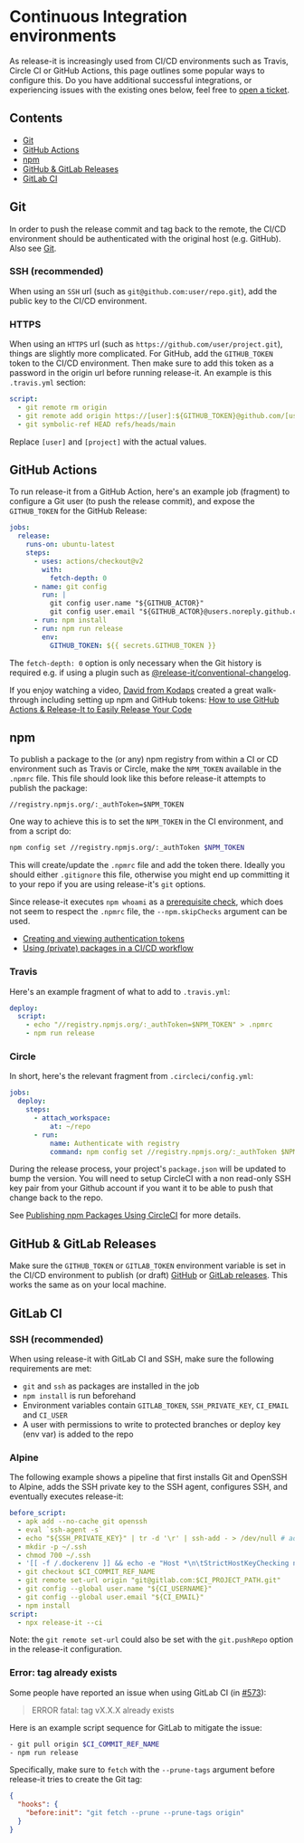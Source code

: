 # Continuous Integration environments

As release-it is increasingly used from CI/CD environments such as Travis, Circle CI or GitHub Actions, this page
outlines some popular ways to configure this. Do you have additional successful integrations, or experiencing issues
with the existing ones below, feel free to [open a ticket][1].

## Contents

- [Git][2]
- [GitHub Actions][3]
- [npm][4]
- [GitHub & GitLab Releases][5]
- [GitLab CI][6]

## Git

In order to push the release commit and tag back to the remote, the CI/CD environment should be authenticated with the
original host (e.g. GitHub). Also see [Git][7].

### SSH (recommended)

When using an `SSH` url (such as `git@github.com:user/repo.git`), add the public key to the CI/CD environment.

### HTTPS

When using an `HTTPS` url (such as `https://github.com/user/project.git`), things are slightly more complicated. For
GitHub, add the `GITHUB_TOKEN` token to the CI/CD environment. Then make sure to add this token as a password in the
origin url before running release-it. An example is this `.travis.yml` section:

```yaml
script:
  - git remote rm origin
  - git remote add origin https://[user]:${GITHUB_TOKEN}@github.com/[user]/[project].git
  - git symbolic-ref HEAD refs/heads/main
```

Replace `[user]` and `[project]` with the actual values.

## GitHub Actions

To run release-it from a GitHub Action, here's an example job (fragment) to configure a Git user (to push the release
commit), and expose the `GITHUB_TOKEN` for the GitHub Release:

```yaml
jobs:
  release:
    runs-on: ubuntu-latest
    steps:
      - uses: actions/checkout@v2
        with:
          fetch-depth: 0
      - name: git config
        run: |
          git config user.name "${GITHUB_ACTOR}"
          git config user.email "${GITHUB_ACTOR}@users.noreply.github.com"
      - run: npm install
      - run: npm run release
        env:
          GITHUB_TOKEN: ${{ secrets.GITHUB_TOKEN }}
```

The `fetch-depth: 0` option is only necessary when the Git history is required e.g. if using a plugin such as
[@release-it/conventional-changelog][8].

If you enjoy watching a video, [David from Kodaps][9] created a great walk-through including setting up npm and GitHub
tokens: [How to use GitHub Actions & Release-It to Easily Release Your Code][10]

## npm

To publish a package to the (or any) npm registry from within a CI or CD environment such as Travis or Circle, make the
`NPM_TOKEN` available in the `.npmrc` file. This file should look like this before release-it attempts to publish the
package:

```text
//registry.npmjs.org/:_authToken=$NPM_TOKEN
```

One way to achieve this is to set the `NPM_TOKEN` in the CI environment, and from a script do:

```bash
npm config set //registry.npmjs.org/:_authToken $NPM_TOKEN
```

This will create/update the `.npmrc` file and add the token there. Ideally you should either `.gitignore` this file,
otherwise you might end up committing it to your repo if you are using release-it's `git` options.

Since release-it executes `npm whoami` as a [prerequisite check][11], which does not seem to respect the `.npmrc` file,
the `--npm.skipChecks` argument can be used.

- [Creating and viewing authentication tokens][12]
- [Using (private) packages in a CI/CD workflow][13]

### Travis

Here's an example fragment of what to add to `.travis.yml`:

```yaml
deploy:
  script:
    - echo "//registry.npmjs.org/:_authToken=$NPM_TOKEN" > .npmrc
    - npm run release
```

### Circle

In short, here's the relevant fragment from `.circleci/config.yml`:

```yaml
jobs:
  deploy:
    steps:
      - attach_workspace:
          at: ~/repo
      - run:
          name: Authenticate with registry
          command: npm config set //registry.npmjs.org/:_authToken $NPM_TOKEN
```

During the release process, your project's `package.json` will be updated to bump the version. You will need to setup
CircleCI with a non read-only SSH key pair from your Github account if you want it to be able to push that change back
to the repo.

See [Publishing npm Packages Using CircleCI][14] for more details.

## GitHub & GitLab Releases

Make sure the `GITHUB_TOKEN` or `GITLAB_TOKEN` environment variable is set in the CI/CD environment to publish (or
draft) [GitHub][15] or [GitLab releases][16]. This works the same as on your local machine.

## GitLab CI

### SSH (recommended)

When using release-it with GitLab CI and SSH, make sure the following requirements are met:

- `git` and `ssh` as packages are installed in the job
- `npm install` is run beforehand
- Environment variables contain `GITLAB_TOKEN`, `SSH_PRIVATE_KEY`, `CI_EMAIL` and `CI_USER`
- A user with permissions to write to protected branches or deploy key (env var) is added to the repo

### Alpine

The following example shows a pipeline that first installs Git and OpenSSH to Alpine, adds the SSH private key to the
SSH agent, configures SSH, and eventually executes release-it:

```yaml
before_script:
  - apk add --no-cache git openssh
  - eval `ssh-agent -s`
  - echo "${SSH_PRIVATE_KEY}" | tr -d '\r' | ssh-add - > /dev/null # add ssh key
  - mkdir -p ~/.ssh
  - chmod 700 ~/.ssh
  - '[[ -f /.dockerenv ]] && echo -e "Host *\n\tStrictHostKeyChecking no\n\n" > ~/.ssh/config'
  - git checkout $CI_COMMIT_REF_NAME
  - git remote set-url origin "git@gitlab.com:$CI_PROJECT_PATH.git"
  - git config --global user.name "${CI_USERNAME}"
  - git config --global user.email "${CI_EMAIL}"
  - npm install
script:
  - npx release-it --ci
```

Note: the `git remote set-url` could also be set with the `git.pushRepo` option in the release-it configuration.

### Error: tag already exists

Some people have reported an issue when using GitLab CI (in [#573][17]):

> ERROR fatal: tag vX.X.X already exists

Here is an example script sequence for GitLab to mitigate the issue:

```bash
- git pull origin $CI_COMMIT_REF_NAME
- npm run release
```

Specifically, make sure to `fetch` with the `--prune-tags` argument before release-it tries to create the Git tag:

```json
{
  "hooks": {
    "before:init": "git fetch --prune --prune-tags origin"
  }
}
```

[1]: https://github.com/release-it/release-it/issues
[2]: #git
[3]: #github-actions
[4]: #npm
[5]: #github--gitlab-releases
[6]: #gitlab-ci
[7]: ./git.md
[8]: https://github.com/release-it/conventional-changelog
[9]: https://twitter.com/KodapsAcademy
[10]: https://www.youtube.com/watch?v=7pBcuT7j_A0
[11]: ./npm.md#prerequisite-checks
[12]: https://docs.npmjs.com/creating-and-viewing-authentication-tokens
[13]: https://docs.npmjs.com/using-private-packages-in-a-ci-cd-workflow
[14]: https://circleci.com/blog/publishing-npm-packages-using-circleci-2-0/
[15]: https://github.com/release-it/release-it#github-releases
[16]: https://github.com/release-it/release-it#gitlab-releases
[17]: https://github.com/release-it/release-it/issues/573
